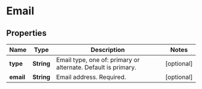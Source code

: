
# Email

## Properties
Name | Type | Description | Notes
------------ | ------------- | ------------- | -------------
**type** | **String** | Email type, one of: primary or alternate. Default is primary. |  [optional]
**email** | **String** | Email address. Required. |  [optional]



